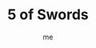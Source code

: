 ---
# basics
title     		 : "5 of Swords"
token					 : 'swords-05'
card_type			 : '' # major, minor, court
layout				 : "tarot-card"
author    		 : 'me'
one_liner 		 : "Selfishness, hostility, irrationality, self-preservation"
alt_names			 : ['Defeat']
images				 : ['assets/images/tarot/rws/rw-swords-05.jpg']
keywords			 : ['selfishness', 'hostility', 'irrationality', 'self-preservation']
url						 : 'tarot/cards/swords-05'
aliases				 : []

# password: 'foolish journey'
dropbox				 : 'https://www.dropbox.com/sh/s4tybxac3jvbzo8/AAARvBXACQWCSj25qcT_JVg8a?dl=0'

meaning_light  : "Acting in your own best interest. Choosing to stand up for yourself. Not backing down from disagreement and discord. Taking a stand. Refusing to go along with an unethical plan. Knowing when to bend the rules."

meaning_shadow : "Taking advantage of others. Intimidating others. Acting in an unethical manner. Picking fights. Using words to goad others into violence and irrationality. Ignoring rules you’ve agreed to abide by. Looking out for yourself while allowing harm to come to others. Gloating over victory."

# more detail
correspondence_planet 			: "Venus"
correspondence_astrological : "Aquarius"
correspondence_affirmation  : "Even as I care for myself, I am mindful of the needs of others."
correspondence_story 				: "Others are shocked or angered by the main character's apparently irrational actions. Alternatively, the Main Character must take an action that will cause pain for his or her loved ones."

advice_relationships 	 : "It’s crazy to think that one person in a relationship deserves more pleasure or power than the other. Balance must be restored. You’re not thinking clearly now, so back off and rethink your approach. Take care of yourself, but try to do so without hurting those you love most."

advice_work 					 : "Occasionally, one person’s success will bring about another person’s loss. When you’re the successful one, don’t gloat; be humble. When you suffer the loss, don’t despair; pick up the pieces and move on. Don’t drive yourself crazy asking “Why?” Breaking a rule may prove to be the key to innovation."

advice_spirituality 	 : "Suffering is a fact of life. How does your spiritual path deal with the reality of suffering or the pain of inequality? It’s easy to be spiritual when all is well. Insulate yourself from instability by thinking—in advance—of how you’ll deal with adversity when it comes your way."

advice_personal_growth : "You can’t win every fight. With this truth in mind, think in terms of how you want to win…and how you want to lose. Rather than be driven by emotion, make conscious choices in both situations. Resolve to be noble in both victory and defeat."

advice_fortune_telling : "Someone is stealing from you, financially or romantically. Be wary of friends who talk behind your back."

questions	: ["When's the last time you came out on top? What does that say about me?", "When the instability of the Five combines with the thoughtfulness of the suit of Swords, logic gives way to irrationality. Rules are shattered, and the whole world turns upside down. What would happen if you broke some rules?", "How can I do what’s necessary without making others feel defeated?", "What’s the difference between selfish action and acting in my own best interest?"]

# referenced in the symbols.toml data file
symbols	  : ['5', 'swords', 'stolen-swords', 'smug-figure']

# metadata
suppress_topnav : true
related_cards 	: []

---